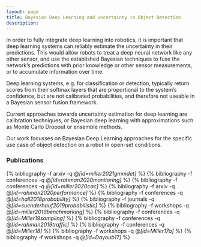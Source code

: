 ```yaml
---
layout: page
title: Bayesian Deep Learning and Uncertainty in Object Detection
description:
---
```


In order to fully integrate deep
learning into robotics, it is important that deep learning systems
can reliably estimate the uncertainty in their predictions.
This would allow robots to treat a deep neural network
like any other sensor, and use the established Bayesian
techniques to fuse the network’s predictions
with prior knowledge or other sensor measurements, or to
accumulate information over time.

Deep learning systems, e.g. for classification or detection, typically return scores
from their softmax layers that are proportional to the system’s
confidence, but are not calibrated probabilities, and therefore
not useable in a Bayesian sensor fusion framework.

Current approaches towards uncertainty estimation for
deep learning are calibration techniques, or
Bayesian deep learning with approximations such
as Monte Carlo Dropout or ensemble methods.

Our work focusses on Bayesian Deep Learning approaches for the specific use case of object detection on a robot in open-set conditions.

### Publications

{% bibliography -f arxiv -q @*[id=miller2021gmmdet]* %}
{% bibliography -f conferences -q @*[id=rahman2020monitoring]* %}
{% bibliography -f conferences -q @*[id=miller2020cac]* %}
{% bibliography -f arxiv -q @*[id=rahman2020performance]* %}
{% bibliography -f conferences -q @*[id=hall2018probability]* %}
{% bibliography -f journals -q @*[id=suenderhauf2019probabilistic]* %}
{% bibliography -f workshops -q @*[id=miller2019benchmarking]* %}
{% bibliography -f conferences -q @*[id=Miller19sampling]* %}
{% bibliography -f conferences -q @*[id=rahman2019traffic]* %}
{% bibliography -f conferences -q @*[id=Miller18]* %}
{% bibliography -f workshops -q @*[id=Miller17a]* %}
{% bibliography -f workshops -q @*[id=Dayoub17]* %}
